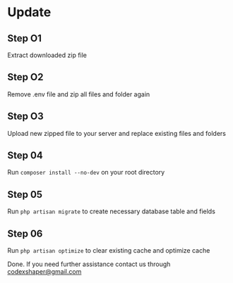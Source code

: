 # Update

## Step O1

Extract downloaded zip file

## Step O2

Remove .env file and zip all files and folder again

## Step O3

Upload new zipped file to your server and replace existing files and folders

## Step 04

Run `composer install --no-dev` on your root directory

## Step 05

Run `php artisan migrate` to create necessary database table and fields

## Step 06

Run `php artisan optimize` to clear existing cache and optimize cache

Done. If you need further assistance contact us through codexshaper@gmail.com
